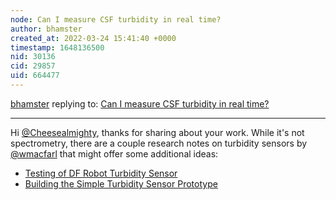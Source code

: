 ```yaml
---
node: Can I measure CSF turbidity in real time?
author: bhamster
created_at: 2022-03-24 15:41:40 +0000
timestamp: 1648136500
nid: 30136
cid: 29857
uid: 664477
---
```




[bhamster](../profile/bhamster) replying to: [Can I measure CSF turbidity in real time?](../notes/Cheesealmighty/03-17-2022/can-i-measure-csf-turbidity-in-real-time)

----
Hi [@Cheesealmighty](/profile/Cheesealmighty), thanks for sharing about your work. While it's not spectrometry, there are a couple research notes on turbidity sensors by [@wmacfarl](/profile/wmacfarl) that might offer some additional ideas:

- [Testing of DF Robot Turbidity Sensor](https://publiclab.org/notes/wmacfarl/10-12-2019/testing-of-df-robot-turbidity-sensor)
- [Building the Simple Turbidity Sensor Prototype](https://publiclab.org/notes/wmacfarl/11-11-2019/building-the-simple-turbidity-sensor-prototype)
